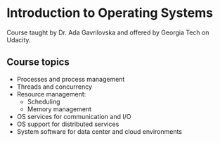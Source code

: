 # Introduction to Operating Systems

Course taught by Dr. Ada Gavrilovska and offered by Georgia Tech on Udacity.

## Course topics
* Processes and process management
* Threads and concurrency
* Resource management:  
  * Scheduling
  * Memory management
* OS services for communication and I/O
* OS support for distributed services
* System software for data center and cloud environments
